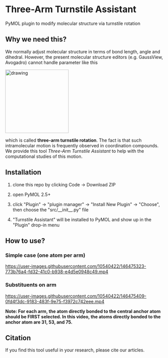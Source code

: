 # Three-Arm Turnstile Assistant
PyMOL plugin to modify molecular structure via turnstile rotation




## Why we need this? 

We normally adjust molecular structure in terms of bond length, angle and dihedral. However, the present molecular structure editors (e.g. GaussView, Avogadro) cannot handle parameter like this 



<img src="https://user-images.githubusercontent.com/10540422/146474538-7cfdb858-bb4f-45f2-aeba-9d6721c50e5c.gif" alt="drawing" width="200"/>

which is called **three-arm turnstile rotation**. The fact is that such intramolecular motion is frequently observed in coordination compounds. We provide this tool *Three-Arm Turnstile Assistant* to help with the computational studies of this motion. 

## Installation 

1) clone this repo by clicking Code -> Download ZIP

2) open PyMOL 2.5+ 

3) click "Plugin" -> "plugin manager" -> "Install New Plugin" -> "Choose", then choose the "src/\_\_init\_\_.py" file

4) "Turnstile Assistant" will be installed to PyMOL and show up in the "Plugin" drop-in menu


## How to use? 

### Simple case (one atom per arm)


https://user-images.githubusercontent.com/10540422/146475323-773b76a4-fd32-41c0-b938-e4d5e0948c49.mp4





### Substituents on arm


https://user-images.githubusercontent.com/10540422/146475409-0fd4f3dc-9183-483f-9e75-f3972c742eee.mp4


**Note: For each arm, the atom directly bonded to the central anchor atom should be FIRST selected. In this video, the atoms directly bonded to the anchor atom are 31, 53, and 75.**



## Citation 

If you find this tool useful in your research, please cite our articles.






